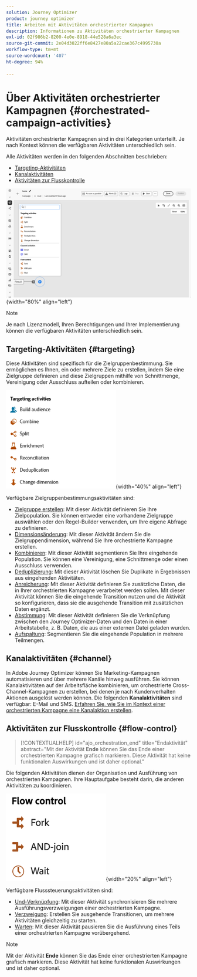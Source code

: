 ```yaml
---
solution: Journey Optimizer
product: journey optimizer
title: Arbeiten mit Aktivitäten orchestrierter Kampagnen
description: Informationen zu Aktivitäten orchestrierter Kampagnen
exl-id: 02f986b2-8200-4e0e-8918-44e528a6a3ec
source-git-commit: 2e04d3022ff6e8427e80a5a22cae367c4995730a
workflow-type: tm+mt
source-wordcount: '407'
ht-degree: 94%

---
```



# Über Aktivitäten orchestrierter Kampagnen {#orchestrated-campaign-activities}

Aktivitäten orchestrierter Kampagnen sind in drei Kategorien unterteilt. Je nach Kontext können die verfügbaren Aktivitäten unterschiedlich sein.

Alle Aktivitäten werden in den folgenden Abschnitten beschrieben:

* [Targeting-Aktivitäten](#targeting)
* [Kanalaktivitäten](#channel)
* [Aktivitäten zur Flusskontrolle](#flow-control)

![Liste der auf der Arbeitsfläche verfügbaren Aktivitäten](../assets/orchestrated-activities.png){width="80%" align="left"}


>[!NOTE]
>
>Je nach Lizenzmodell, Ihren Berechtigungen und Ihrer Implementierung können die verfügbaren Aktivitäten unterschiedlich sein.

## Targeting-Aktivitäten {#targeting}

Diese Aktivitäten sind spezifisch für die Zielgruppenbestimmung. Sie ermöglichen es Ihnen, ein oder mehrere Ziele zu erstellen, indem Sie eine Zielgruppe definieren und diese Zielgruppen mithilfe von Schnittmenge, Vereinigung oder Ausschluss aufteilen oder kombinieren.

![Liste der Targeting-Aktivitäten](../assets/targeting-activities.png){width="40%" align="left"}

Verfügbare Zielgruppenbestimmungsaktivitäten sind:

* [Zielgruppe erstellen](build-audience.md): Mit dieser Aktivität definieren Sie Ihre Zielpopulation. Sie können entweder eine vorhandene Zielgruppe auswählen oder den Regel-Builder verwenden, um Ihre eigene Abfrage zu definieren.
* [Dimensionsänderung](change-dimension.md): Mit dieser Aktivität ändern Sie die Zielgruppendimension, während Sie Ihre orchestrierte Kampagne erstellen.
* [Kombinieren](combine.md): Mit dieser Aktivität segmentieren Sie Ihre eingehende Population. Sie können eine Vereinigung, eine Schnittmenge oder einen Ausschluss verwenden.
* [Deduplizierung](deduplication.md): Mit dieser Aktivität löschen Sie Duplikate in Ergebnissen aus eingehenden Aktivitäten.
* [Anreicherung](enrichment.md): Mit dieser Aktivität definieren Sie zusätzliche Daten, die in Ihrer orchestrierten Kampagne verarbeitet werden sollen. Mit dieser Aktivität können Sie die eingehende Transition nutzen und die Aktivität so konfigurieren, dass sie die ausgehende Transition mit zusätzlichen Daten ergänzt.
* [Abstimmung](reconciliation.md): Mit dieser Aktivität definieren Sie die Verknüpfung zwischen den Journey Optimizer-Daten und den Daten in einer Arbeitstabelle, z. B. Daten, die aus einer externen Datei geladen wurden.
* [Aufspaltung](split.md): Segmentieren Sie die eingehende Population in mehrere Teilmengen.

## Kanalaktivitäten {#channel}

In Adobe Journey Optimizer können Sie Marketing-Kampagnen automatisieren und über mehrere Kanäle hinweg ausführen. Sie können Kanalaktivitäten auf der Arbeitsfläche kombinieren, um orchestrierte Cross-Channel-Kampagnen zu erstellen, bei denen je nach Kundenverhalten Aktionen ausgelöst werden können. Die folgenden **Kanalaktivitäten** sind verfügbar: E-Mail und SMS. [Erfahren Sie, wie Sie im Kontext einer orchestrierten Kampagne eine Kanalaktion erstellen](channels.md).

## Aktivitäten zur Flusskontrolle {#flow-control}

>[!CONTEXTUALHELP]
>id="ajo_orchestration_end"
>title="Endaktivität"
>abstract="Mit der Aktivität **Ende** können Sie das Ende einer orchestrierten Kampagne grafisch markieren. Diese Aktivität hat keine funktionalen Auswirkungen und ist daher optional."

Die folgenden Aktivitäten dienen der Organisation und Ausführung von orchestrierten Kampagnen. Ihre Hauptaufgabe besteht darin, die anderen Aktivitäten zu koordinieren.

![Liste der Aktivitäten zur Flusskontrolle](../assets/flow-control-activities.png){width="20%" align="left"}

Verfügbare Flusssteuerungsaktivitäten sind:

* [Und-Verknüpfung](and-join.md): Mit dieser Aktivität synchronisieren Sie mehrere Ausführungsverzweigungen einer orchestrierten Kampagne.
* [Verzweigung](fork.md): Erstellen Sie ausgehende Transitionen, um mehrere Aktivitäten gleichzeitig zu starten.
* [Warten](wait.md): Mit dieser Aktivität pausieren Sie die Ausführung eines Teils einer orchestrierten Kampagne vorübergehend.
  <!--* [Test](test.md): Enable transitions based on specified conditions.-->

>[!NOTE]
>Mit der Aktivität **Ende** können Sie das Ende einer orchestrierten Kampagne grafisch markieren. Diese Aktivität hat keine funktionalen Auswirkungen und ist daher optional.
